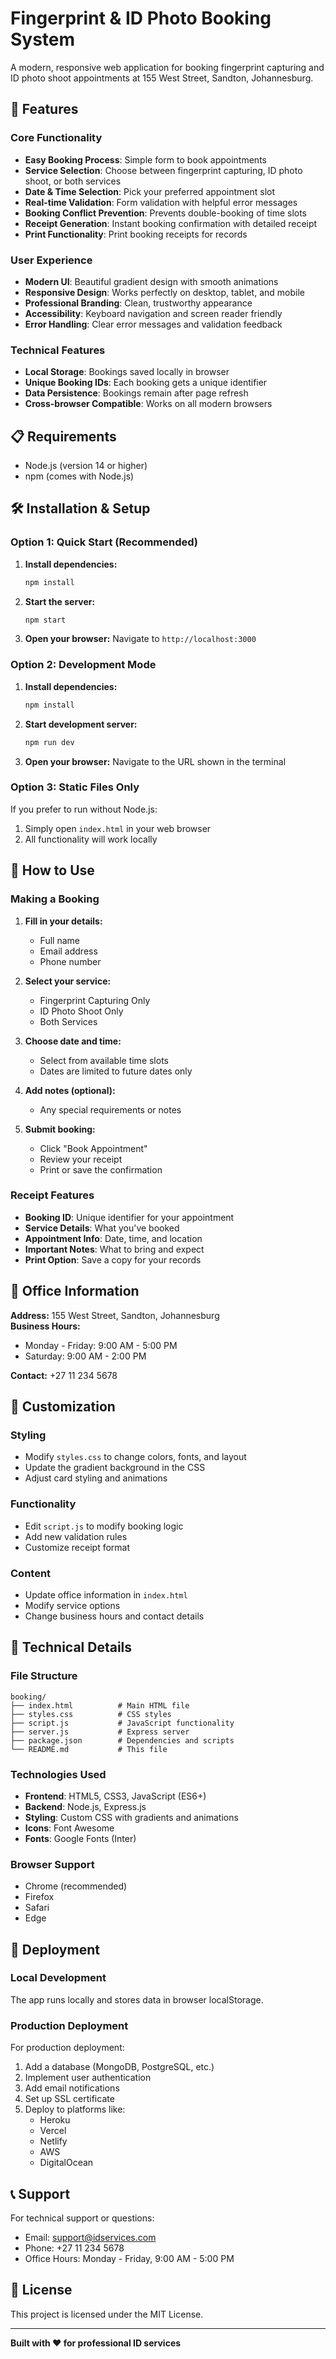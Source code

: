 # Fingerprint & ID Photo Booking System

A modern, responsive web application for booking fingerprint capturing and ID photo shoot appointments at 155 West Street, Sandton, Johannesburg.

## 🚀 Features

### Core Functionality
- **Easy Booking Process**: Simple form to book appointments
- **Service Selection**: Choose between fingerprint capturing, ID photo shoot, or both services
- **Date & Time Selection**: Pick your preferred appointment slot
- **Real-time Validation**: Form validation with helpful error messages
- **Booking Conflict Prevention**: Prevents double-booking of time slots
- **Receipt Generation**: Instant booking confirmation with detailed receipt
- **Print Functionality**: Print booking receipts for records

### User Experience
- **Modern UI**: Beautiful gradient design with smooth animations
- **Responsive Design**: Works perfectly on desktop, tablet, and mobile
- **Professional Branding**: Clean, trustworthy appearance
- **Accessibility**: Keyboard navigation and screen reader friendly
- **Error Handling**: Clear error messages and validation feedback

### Technical Features
- **Local Storage**: Bookings saved locally in browser
- **Unique Booking IDs**: Each booking gets a unique identifier
- **Data Persistence**: Bookings remain after page refresh
- **Cross-browser Compatible**: Works on all modern browsers

## 📋 Requirements

- Node.js (version 14 or higher)
- npm (comes with Node.js)

## 🛠️ Installation & Setup

### Option 1: Quick Start (Recommended)
1. **Install dependencies:**
   ```bash
   npm install
   ```

2. **Start the server:**
   ```bash
   npm start
   ```

3. **Open your browser:**
   Navigate to `http://localhost:3000`

### Option 2: Development Mode
1. **Install dependencies:**
   ```bash
   npm install
   ```

2. **Start development server:**
   ```bash
   npm run dev
   ```

3. **Open your browser:**
   Navigate to the URL shown in the terminal

### Option 3: Static Files Only
If you prefer to run without Node.js:
1. Simply open `index.html` in your web browser
2. All functionality will work locally

## 📱 How to Use

### Making a Booking
1. **Fill in your details:**
   - Full name
   - Email address
   - Phone number

2. **Select your service:**
   - Fingerprint Capturing Only
   - ID Photo Shoot Only
   - Both Services

3. **Choose date and time:**
   - Select from available time slots
   - Dates are limited to future dates only

4. **Add notes (optional):**
   - Any special requirements or notes

5. **Submit booking:**
   - Click "Book Appointment"
   - Review your receipt
   - Print or save the confirmation

### Receipt Features
- **Booking ID**: Unique identifier for your appointment
- **Service Details**: What you've booked
- **Appointment Info**: Date, time, and location
- **Important Notes**: What to bring and expect
- **Print Option**: Save a copy for your records

## 🏢 Office Information

**Address:** 155 West Street, Sandton, Johannesburg  
**Business Hours:**
- Monday - Friday: 9:00 AM - 5:00 PM
- Saturday: 9:00 AM - 2:00 PM

**Contact:** +27 11 234 5678

## 🎨 Customization

### Styling
- Modify `styles.css` to change colors, fonts, and layout
- Update the gradient background in the CSS
- Adjust card styling and animations

### Functionality
- Edit `script.js` to modify booking logic
- Add new validation rules
- Customize receipt format

### Content
- Update office information in `index.html`
- Modify service options
- Change business hours and contact details

## 🔧 Technical Details

### File Structure
```
booking/
├── index.html          # Main HTML file
├── styles.css          # CSS styles
├── script.js           # JavaScript functionality
├── server.js           # Express server
├── package.json        # Dependencies and scripts
└── README.md           # This file
```

### Technologies Used
- **Frontend**: HTML5, CSS3, JavaScript (ES6+)
- **Backend**: Node.js, Express.js
- **Styling**: Custom CSS with gradients and animations
- **Icons**: Font Awesome
- **Fonts**: Google Fonts (Inter)

### Browser Support
- Chrome (recommended)
- Firefox
- Safari
- Edge

## 🚀 Deployment

### Local Development
The app runs locally and stores data in browser localStorage.

### Production Deployment
For production deployment:
1. Add a database (MongoDB, PostgreSQL, etc.)
2. Implement user authentication
3. Add email notifications
4. Set up SSL certificate
5. Deploy to platforms like:
   - Heroku
   - Vercel
   - Netlify
   - AWS
   - DigitalOcean

## 📞 Support

For technical support or questions:
- Email: support@idservices.com
- Phone: +27 11 234 5678
- Office Hours: Monday - Friday, 9:00 AM - 5:00 PM

## 📄 License

This project is licensed under the MIT License.

---

**Built with ❤️ for professional ID services** 